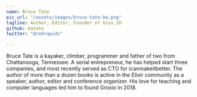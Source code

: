 ```yaml
---
name: Bruce Tate
pic_url: "/assets/images/bruce-tate-bw.png"
tagline: Author, Editor, Founder of Grox.IO
github: batate
twitter: "@redrapids"

---
```

Bruce Tate is a kayaker, climber, programmer and father of two from Chattanooga, Tennessee. A serial entrepreneur, he has helped start three companies, and most recently served as CTO for icanmakeitbetter. The author of more than a dozen books is active in the Elixir community as a speaker, author, editor and conference organizer. His love for teaching and computer languages led him to found Groxio in 2018.